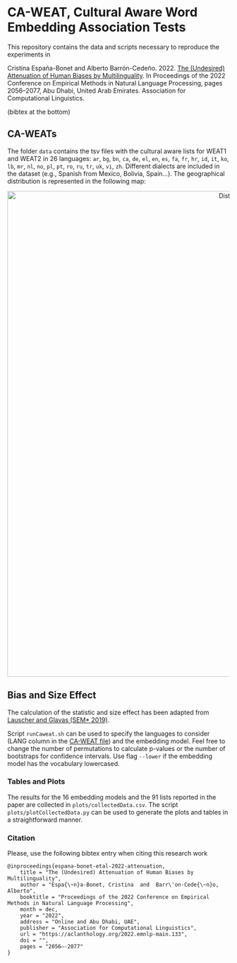 # CA-WEAT, Cultural Aware Word Embedding Association Tests

This repository contains the data and scripts necessary to reproduce the experiments in 

Cristina España-Bonet and Alberto Barrón-Cedeño. 2022. [The (Undesired) Attenuation of Human Biases by Multilinguality](https://preview.aclanthology.org/emnlp-22-ingestion/2022.emnlp-main.133/). In Proceedings of the 2022 Conference on Empirical Methods in Natural Language Processing, pages 2056–2077, Abu Dhabi, United Arab Emirates. Association for Computational Linguistics.

(bibtex at the bottom)

## CA-WEATs

The folder ```data``` contains the tsv files with the cultural aware lists for WEAT1 and WEAT2 in 26 languages:
```ar```, 
```bg```, 
```bn```, 
```ca```, 
```de```, 
```el```, 
```en```, 
```es```, 
```fa```, 
```fr```, 
```hr```, 
```id```, 
```it```, 
```ko```, 
```lb```, 
```mr```, 
```nl```, 
```no```, 
```pl```, 
```pt```, 
```ro```, 
```ru```, 
```tr```, 
```uk```, 
```vi```, 
```zh```. Different dialects are included in the dataset (e.g., Spanish from Mexico, Bolivia, Spain...). The geographical distribution is represented in the following map: 

<p align="center">
  <img src="data/CA_WEATv1s.png" width="1100" title="Distribution per country">
</p>

## Bias and Size Effect

The calculation of the statistic and size effect has been adapted from [Lauscher and Glavas (SEM* 2019)](https://github.com/umanlp/XWEAT). 

Script ```runCaweat.sh``` can be used to specify the languages to consider (LANG column in the [CA-WEAT file](data/CA-WEATv1.tsv)) and the embedding model. Feel free to change the number of permutations to calculate p-values or the number of bootstraps for confidence intervals. Use flag ```--lower``` if the embedding model has the vocabulary lowercased.

### Tables and Plots

The results for the 16 embedding models and the 91 lists reported in the paper are collected in ```plots/collectedData.csv```. The script ```plots/plotCollectedData.py``` can be used to generate the plots and tables in a straightforward manner. 

### Citation

Please, use the following bibtex entry when citing this research work

```
@inproceedings{espana-bonet-etal-2022-attenuation,
    title = "The (Undesired) Attenuation of Human Biases by Multilinguality",
    author = "Espa{\~n}a-Bonet, Cristina  and  Barr\'on-Cede{\~n}o, Alberto",
    booktitle = "Proceedings of the 2022 Conference on Empirical Methods in Natural Language Processing",
    month = dec,
    year = "2022",
    address = "Online and Abu Dhabi, UAE",
    publisher = "Association for Computational Linguistics",
    url = "https://aclanthology.org/2022.emnlp-main.133",
    doi = "",
    pages = "2056–-2077"
}
```
